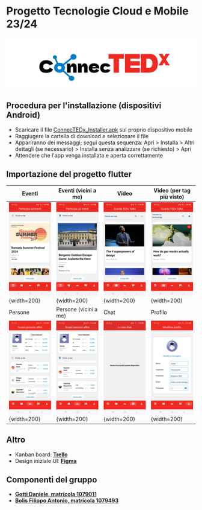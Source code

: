 # Progetto Tecnologie Cloud e Mobile 23/24
![logo](https://github.com/DanieleGotti/ConnecTEDx/blob/main/ConnecTEDx/doc/img/logo/logo.png)

## Procedura per l'installazione (dispositivi Android)
- Scaricare il file [ConnecTEDx_Installer.apk](https://github.com/DanieleGotti/ConnecTEDx/blob/main/ConnecTEDx/ConnecTEDx_Installer.apk) sul proprio dispositivo mobile
- Raggiugere la cartella di download e selezionare il file
- Appariranno dei messaggi; segui questa sequenza: Apri > Installa > Altri dettagli (se necessario) > Installa senza analizzare (se richiesto) > Apri
- Attendere che l'app venga installata e aperta correttamente

## Importazione del progetto flutter

| Eventi | Eventi (vicini a me) | Video | Video (per tag più visto) |
|--------|----------------------|-------|--------------------------|
| ![Evento](https://github.com/DanieleGotti/ConnecTEDx/blob/main/ConnecTEDx/code/flutter/connectedx/flutter_01.png){width=200} | ![Eventi vicini a me](https://github.com/DanieleGotti/ConnecTEDx/blob/main/ConnecTEDx/code/flutter/connectedx/flutter_02.png){width=200} | ![Video](https://github.com/DanieleGotti/ConnecTEDx/blob/main/ConnecTEDx/code/flutter/connectedx/flutter_03.png){width=200} | ![Video per tag più visto](https://github.com/DanieleGotti/ConnecTEDx/blob/main/ConnecTEDx/code/flutter/connectedx/flutter_04.png){width=200} |
| Persone | Persone (vicini a me) | Chat | Profilo |
| ![Persone](https://github.com/DanieleGotti/ConnecTEDx/blob/main/ConnecTEDx/code/flutter/connectedx/flutter_05.png){width=200} | ![Persone vicini a me](https://github.com/DanieleGotti/ConnecTEDx/blob/main/ConnecTEDx/code/flutter/connectedx/flutter_06.png){width=200} | ![Chat](https://github.com/DanieleGotti/ConnecTEDx/blob/main/ConnecTEDx/code/flutter/connectedx/flutter_07.png){width=200} | ![Profilo](https://github.com/DanieleGotti/ConnecTEDx/blob/main/ConnecTEDx/code/flutter/connectedx/flutter_08.png){width=200} |


## Altro
- Kanban board: [__Trello__](https://trello.com/b/WBCqqAyc/connectedx)
- Design iniziale UI: [__Figma__](https://www.figma.com/file/DXUDugR8lhHtBvBZ2NX0oj/ConnecTEDx?type=design&node-id=0%3A1&mode=design&t=8OvN5yfO4kw7GyV1-1) 

## Componenti del gruppo
- [__Gotti Daniele, matricola 1079011__](https://github.com/DanieleGotti)
- [__Bolis Filippo Antonio, matricola 1079493__](https://github.com/FilippoBolis)

